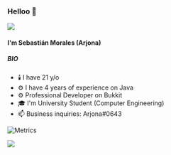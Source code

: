 ### Helloo 👋

![](https://komarev.com/ghpvc/?username=TulioTriste&style=plastic)
#### I'm Sebastián Morales (Arjona)

##### BIO

- 🕯️ I have 21 y/o
- ⚙️ I have 4 years of experience on Java
- ⚙️ Professional Developer on Bukkit
- 🎓 I'm University Student (Computer Engineering)
- 📫 Business inquiries: Arjona#0643

![Metrics](https://metrics.lecoq.io/TulioTriste?template=classic&languages=1&isocalendar=1&habits=1&isocalendar.duration=half-year&languages.limit=8&languages.sections=most-used&languages.colors=github&languages.threshold=0%25&languages.indepth=false&languages.analysis.timeout=15&languages.categories=markup%2C%20programming&languages.recent.categories=markup%2C%20programming&languages.recent.load=300&languages.recent.days=14&habits.from=200&habits.days=18&habits.facts=true&habits.charts=false&habits.trim=false&config.timezone=America%2FSantiago)

![](https://hit.yhype.me/github/profile?user_id=50537641)
